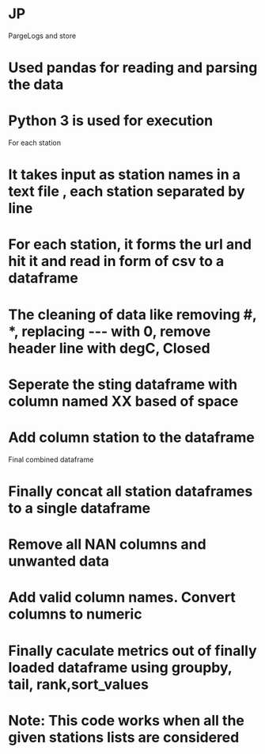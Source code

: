 # JP
PargeLogs and store
# Used pandas for reading and parsing the data
# Python 3 is used for execution
For each station
# It takes input as station names in a text file , each station separated by line
# For each station, it forms the url and hit it and read in form of csv to a dataframe
# The cleaning of data like removing #, *, replacing --- with 0, remove header line with degC, Closed 
# Seperate the sting dataframe with column named XX based of space
# Add column station to the dataframe
Final combined dataframe
# Finally concat all station dataframes to a single dataframe
# Remove all NAN columns and unwanted data
# Add valid column names. Convert columns to numeric
# Finally caculate metrics out of finally loaded dataframe using groupby, tail, rank,sort_values
# Note: This code works when all the given stations lists are considered
